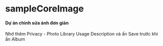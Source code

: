 # sampleCoreImage

#### Dự án chỉnh sửa ảnh đơn giản

Nhớ thêm Privacy - Photo Library Usage Description và ấn Save trước khi ấn Album